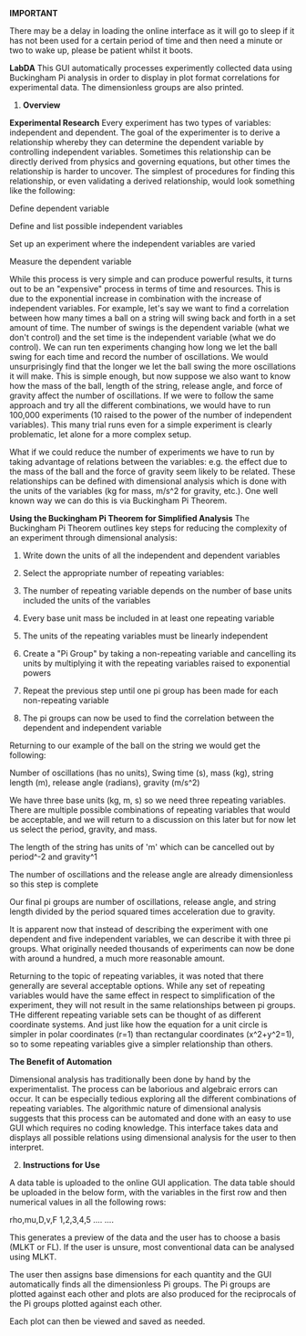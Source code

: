 **IMPORTANT**

There may be a delay in loading the online interface as it will go to sleep if it has not been used for a certain period of time and then need a minute or two to wake up, please be patient whilst it boots.



**LabDA**
This GUI automatically processes experimently collected data using Buckingham Pi analysis in order to display in plot format correlations for experimental data.  The dimensionless groups are also printed.

1. **Overview**

**Experimental Research**
Every experiment has two types of variables: independent and dependent. The goal of the experimenter is to derive a relationship whereby they can determine the dependent variable by controlling independent variables. Sometimes this relationship can be directly derived from physics and governing equations, but other times the relationship is harder to uncover. The simplest of procedures for finding this relationship, or even validating a derived relationship, would look something like the following:

Define dependent variable

Define and list possible independent variables

Set up an experiment where the independent variables are varied

Measure the dependent variable

While this process is very simple and can produce powerful results, it turns out to be an "expensive" process in terms of time and resources. This is due to the exponential increase in combination with the increase of independent variables. For example, let's say we want to find a correlation between how many times a ball on a string will swing back and forth in a set amount of time. The number of swings is the dependent variable (what we don't control) and the set time is the independent variable (what we do control). We can run ten experiments changing how long we let the ball swing for each time and record the number of oscillations. We would unsurprisingly find that the longer we let the ball swing the more oscillations it will make. This is simple enough, but now suppose we also want to know how the mass of the ball, length of the string, release angle, and force of gravity affect the number of oscillations. If we were to follow the same approach and try all the different combinations, we would have to run 100,000 experiments (10 raised to the power of the number of independent variables). This many trial runs even for a simple experiment is clearly problematic, let alone for a more complex setup.

What if we could reduce the number of experiments we have to run by taking advantage of relations between the variables: e.g. the effect due to the mass of the ball and the force of gravity seem likely to be related. These relationships can be defined with dimensional analysis which is done with the units of the variables (kg for mass, m/s^2 for gravity, etc.). One well known way we can do this is via Buckingham Pi Theorem.

**Using the Buckingham Pi Theorem for Simplified Analysis**
The Buckingham Pi Theorem outlines key steps for reducing the complexity of an experiment through dimensional analysis:

1. Write down the units of all the independent and dependent variables

2. Select the appropriate number of repeating variables:

3. The number of repeating variable depends on the number of base units included the units of the variables

4. Every base unit mass be included in at least one repeating variable

5. The units of the repeating variables must be linearly independent

6. Create a "Pi Group" by taking a non-repeating variable and cancelling its units by multiplying it with the repeating variables raised to exponential powers

7. Repeat the previous step until one pi group has been made for each non-repeating variable

8. The pi groups can now be used to find the correlation between the dependent and independent variable

Returning to our example of the ball on the string we would get the following:

Number of oscillations (has no units), Swing time (s), mass (kg), string length (m), release angle (radians), gravity (m/s^2)

We have three base units (kg, m, s) so we need three repeating variables. There are multiple possible combinations of repeating variables that would be acceptable, and we will return to a discussion on this later but for now let us select the period, gravity, and mass.

The length of the string has units of 'm' which can be cancelled out by period^-2 and gravity^1

The number of oscillations and the release angle are already dimensionless so this step is complete

Our final pi groups are number of oscillations, release angle, and string length divided by the period squared times acceleration due to gravity.  

It is apparent now that instead of describing the experiment with one dependent and five independent variables, we can describe it with three pi groups. What originally needed thousands of experiments can now be done with around a hundred, a much more reasonable amount.

Returning to the topic of repeating variables, it was noted that there generally are several acceptable options. While any set of repeating variables would have the same effect in respect to simplification of the experiment, they will not result in the same relationships between pi groups. THe different repeating variable sets can be thought of as different coordinate systems. And just like how the equation for a unit circle is simpler in polar coordinates (r=1) than rectangular coordinates (x^2+y^2=1), so to some repeating variables give a simpler relationship than others.

**The Benefit of Automation**

Dimensional analysis has traditionally been done by hand by the experimentalist. The process can be laborious and algebraic errors can occur. It can be especially tedious exploring all the different combinations of repeating variables. The algorithmic nature of dimensional analysis suggests that this process can be automated and done with an easy to use GUI which requires no coding knowledge. This interface takes data and displays all possible relations using dimensional analysis for the user to then interpret. 


2. **Instructions for Use**

A data table is uploaded to the online GUI application. The data table should be uploaded in the below form, with the variables in the first row and then numerical values in all the following rows:

rho,mu,D,v,F
1,2,3,4,5
....
....
  
This generates a preview of the data and the user has to choose a basis (MLKT or FL).  If the user is unsure, most conventional data can be analysed using MLKT.

The user then assigns base dimensions for each quantity and the GUI automatically finds all the dimensionless Pi groups.  The Pi groups are plotted against each other and plots are also produced for the reciprocals of the Pi groups plotted against each other.

Each plot can then be viewed and saved as needed.
